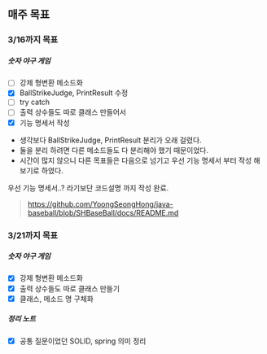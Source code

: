 ## 매주 목표

### 3/16까지 목표
##### 숫자 야구 게임
- [ ] 강제 형변환 메소드화
- [x] BallStrikeJudge, PrintResult 수정
- [ ] try catch
- [ ] 출력 상수들도 따로 클래스 만들어서
- [x] 기능 명세서 작성
* 생각보다 BallStrikeJudge, PrintResult 분리가 오래 걸렸다.
* 둘을 분리 하려면 다른 메소드들도 다 분리해야 했기 때문이었다.
* 시간이 많지 않으니 다른 목표들은 다음으로 넘기고 우선 기능 명세서 부터 작성 해 보기로 하였다.


우선 기능 명세서..? 라기보단 코드설명 까지 작성 완료.
> https://github.com/YoongSeongHong/java-baseball/blob/SHBaseBall/docs/README.md


### 3/21까지 목표
##### 숫자 야구 게임
- [x] 강제 형변환 메소드화
- [x] 출력 상수들도 따로 클래스 만들기
- [x] 클래스, 메소드 명 구체화

##### 정리 노트
- [x] 공통 질문이었던 SOLID, spring 의미 정리